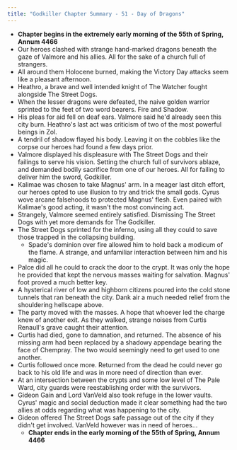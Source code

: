 ```yaml
---
title: "Godkiller Chapter Summary - 51 - Day of Dragons"
---
```

- **Chapter begins in the extremely early morning of the 55th of Spring, Annum 4466**
- Our heroes clashed with strange hand-marked dragons beneath the gaze of Valmore and his allies. All for the sake of a church full of strangers.
- All around them Holocene burned, making the Victory Day attacks seem like a pleasant afternoon.
- Heathro, a brave and well intended knight of The Watcher fought alongside The Street Dogs.
- When the lesser dragons were defeated, the naive golden warrior sprinted to the feet of two word bearers. Fire and Shadow.
- His pleas for aid fell on deaf ears. Valmore said he'd already seen this city burn. Heathro's last act was criticism of two of the most powerful beings in Zol.
- A tendril of shadow flayed his body. Leaving it on the cobbles like the corpse our heroes had found a few days prior.
- Valmore displayed his displeasure with The Street Dogs and their failings to serve his vision. Setting the church full of survivors ablaze, and demanded bodily sacrifice from one of our heroes. All for failing to deliver him the sword, Godkiller.
- Kalimae was chosen to take Magnus' arm. In a meager last ditch effort, our heroes opted to use illusion to try and trick the small gods. Cyrus wove arcane falsehoods to protected Magnus' flesh. Even paired with Kalimae's good acting, it wasn't the most convincing act.
- Strangely, Valmore seemed entirely satisfied. Dismissing The Street Dogs with yet more demands for The Godkiller.
- The Street Dogs sprinted for the inferno, using all they could to save those trapped in the collapsing building.
	- Spade's dominion over fire allowed him to hold back a modicum of the flame. A strange, and unfamiliar interaction between him and his magic.
- Palce did all he could to crack the door to the crypt. It was only the hope he provided that kept the nervous masses waiting for salvation. Magnus' foot proved a much better key.
- A hysterical river of low and highborn citizens poured into the cold stone tunnels that ran beneath the city. Dank air a much needed relief from the shouldering hellscape above.
- The party moved with the masses. A hope that whoever led the charge knew of another exit. As they walked, strange noises from Curtis Renaull's grave caught their attention.
- Curtis had died, gone to damnation, and returned. The absence of his missing arm had been replaced by a shadowy appendage bearing the face of Chempray. The two would seemingly need to get used to one another.
- Curtis followed once more. Returned from the dead he could never go back to his old life and was in more need of direction than ever.
- At an intersection between the crypts and some low level of The Pale Ward, city guards were reestablishing order with the survivors.
- Gideon Gain and Lord VanVeld also took refuge in the lower vaults. Cyrus' magic and social deduction made it clear something had the two allies at odds regarding what was happening to the city.
- Gideon offered The Street Dogs safe passage out of the city if they didn't get involved. VanVeld however was in need of heroes...
  - **Chapter ends in the early morning of the 55th of Spring, Annum 4466**